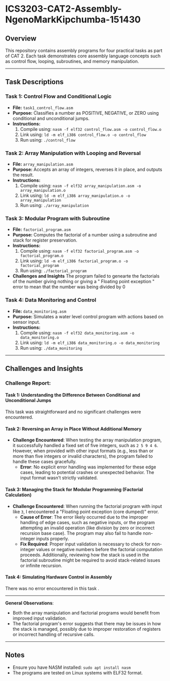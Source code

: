 # ICS3203-CAT2-Assembly-NgenoMarkKipchumba-151430

## Overview
This repository contains assembly programs for four practical tasks as part of CAT 2. Each task demonstrates core assembly language concepts such as control flow, looping, subroutines, and memory manipulation.

---

## Task Descriptions

### Task 1: Control Flow and Conditional Logic
- **File:** `task1_control_flow.asm`
- **Purpose:** Classifies a number as POSITIVE, NEGATIVE, or ZERO using conditional and unconditional jumps.
- **Instructions:**
  1. Compile using: `nasm -f elf32 control_flow.asm -o control_flow.o`
  2. Link using: `ld -m elf_i386 control_flow.o -o control_flow`
  3. Run using: `./control_flow`

### Task 2: Array Manipulation with Looping and Reversal
- **File:** `array_manipulation.asm`
- **Purpose:** Accepts an array of integers, reverses it in place, and outputs the result.
- **Instructions:**
  1. Compile using: `nasm -f elf32 array_manipulation.asm -o array_manipulation.o`
  2. Link using: `ld -m elf_i386 array_manipulation.o -o array_manipulation`
  3. Run using: `./array_manipulation`

### Task 3: Modular Program with Subroutine
- **File:** `factorial_program.asm`
- **Purpose:** Computes the factorial of a number using a subroutine and stack for register preservation.
- **Instructions:**
  1. Compile using: `nasm -f elf32 factorial_program.asm -o factorial_program.o`
  2. Link using: `ld -m elf_i386 factorial_program.o -o factorial_program`
  3. Run using: `./factorial_program`
- **Challenges and Insights**
  The program failed to genearte the factorials of the number giving nothing or giving a " Floating point exception " error to mean that the number was being divided by 0

### Task 4: Data Monitoring and Control
- **File:** `data_monitoring.asm`
- **Purpose:** Simulates a water level control program with actions based on sensor input.
- **Instructions:**
  1. Compile using: `nasm -f elf32 data_monitoring.asm -o data_monitoring.o`
  2. Link using: `ld -m elf_i386 data_monitoring.o -o data_monitoring`
  3. Run using: `./data_monitoring`

---

## Challenges and Insights 
### Challenge Report:

#### Task 1: Understanding the Difference Between Conditional and Unconditional Jumps
This task was straightforward and no significant challenges were encountered.

#### Task 2: Reversing an Array in Place Without Additional Memory
- **Challenge Encountered**: 
  When testing the array manipulation program, it successfully handled a fixed set of five integers, such as `2 5 9 4 6`. However, when provided with other input formats (e.g., less than or more than five integers or invalid characters), the program failed to handle these cases gracefully.
  - **Error**: No explicit error handling was implemented for these edge cases, leading to potential crashes or unexpected behavior. The input format wasn't strictly validated.

#### Task 3: Managing the Stack for Modular Programming (Factorial Calculation)
- **Challenge Encountered**: 
  When running the factorial program with input like `3`, I encountered a "Floating point exception (core dumped)" error.
  - **Cause of Error**: The error likely occurred due to the improper handling of edge cases, such as negative inputs, or the program attempting an invalid operation (like division by zero or incorrect recursion base case). The program may also fail to handle non-integer inputs properly.
  - **Fix Required**: Proper input validation is necessary to check for non-integer values or negative numbers before the factorial computation proceeds. Additionally, reviewing how the stack is used in the factorial subroutine might be required to avoid stack-related issues or infinite recursion.

#### Task 4: Simulating Hardware Control in Assembly
There was no error encountered in this task .

---

**General Observations**:
- Both the array manipulation and factorial programs would benefit from improved input validation.
- The factorial program's error suggests that there may be issues in how the stack is managed, possibly due to improper restoration of registers or incorrect handling of recursive calls.


---

## Notes
- Ensure you have NASM installed: `sudo apt install nasm`
- The programs are tested on Linux systems with ELF32 format.
